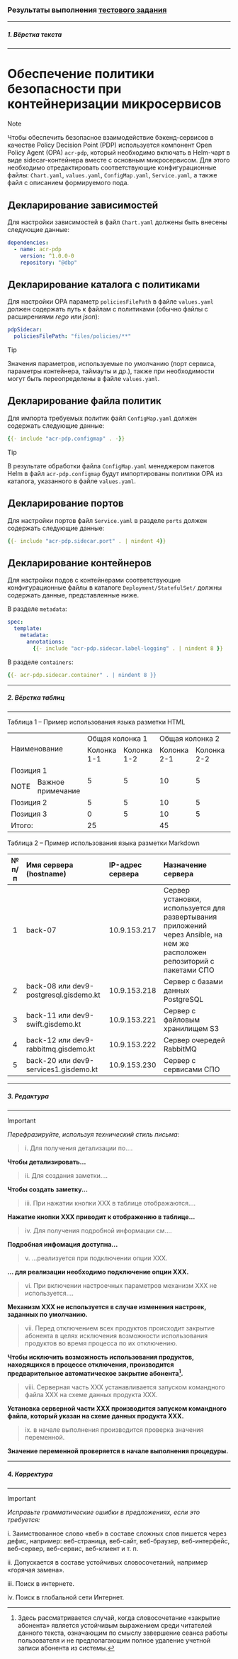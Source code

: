 <!--
Автор: Андрей Куренков | email: kurenkow@mail.ru | tg: @kurenkow | github: kurenkow/dion
-->
### Результаты выполнения [тестового задания](https://github.com/kurenkow/dion/blob/main/Тестовое_задание_Технический_писатель.pdf)

---

##### 1. Вёрстка текста
---

# Обеспечение политики безопасности при контейнеризации микросервисов

> [!NOTE]
Чтобы обеспечить безопасное взаимодействие бэкенд-сервисов в качестве Policy Decision Point (PDP) используется компонент Open Policy Agent (OPA) `acr-pdp`, который необходимо включать в Helm-чарт в виде sidecar-контейнера вместе с основным микросервисом.
Для этого необходимо отредактировать соответствующие конфигурационные файлы: `Chart.yaml`, `values.yaml`, `ConfigMap.yaml`, `Service.yaml`, а также файл с описанием формируемого пода.

## Декларирование зависимостей
Для настройки зависимостей в файл `Chart.yaml` должены быть внесены следующие данные:
```yml
dependencies:
  - name: acr-pdp
    version: ^1.0.0-0
    repository: "@dbp"
```
## Декларирование каталога с политиками
Для настройки ОРА параметр `policiesFilePath` в файле `values.yaml` должен содержать путь к файлам с политиками (обычно файлы с расширениями *rego* или *json*):
```yml
pdpSidecar:
  policiesFilePath: "files/policies/**"
```
> [!TIP]
Значения параметров, используемые по умолчанию (порт сервиса, параметры контейнера, таймауты и др.), также при необходимости могут быть переопределены в файле `values.yaml`.
## Декларирование файла политик
Для импорта требуемых политик файл `ConfigMap.yaml` должен содержать следующие данные:
```yml
{{- include "acr-pdp.configmap" . -}}
```
> [!TIP]
В результате обработки файла `ConfigMap.yaml` менеджером пакетов Helm в файл `acr-pdp.configmap` будут импортированы политики OPA из каталога, указанного в файле `values.yaml`.
## Декларирование портов
Для настройки портов файл `Service.yaml` в разделе `ports` должен содержать следующие данные:
```yml
{{- include "acr-pdp.sidecar.port" . | nindent 4}}
```
## Декларирование контейнеров
Для настройки подов с контейнерами соответствующие конфигурационные файлы в каталоге `Deployment/StatefulSet/` должны содержать данные, представленные ниже.

В разделе `metadata`:
```yml
spec:
  template:
    metadata:
      annotations:
        {{- include "acr-pdp.sidecar.label-logging" . | nindent 8 }}
```
В разделе `containers`:
```yml
{{- acr-pdp.sidecar.container" . | nindent 8 }}
```

---

##### 2. Вёрстка таблиц
---

Таблица 1 – Пример использования языка разметки HTML

<table>
	<tbody>
		<tr>
			<td colspan="2" rowspan="2">Наименование</td>
			<td colspan="2">Общая колонка 1</td>
			<td colspan="2">Общая колонка 2</td>
			<td rowspan="2">Колонка 3</td>
		</tr>
		<tr>
			<td>Колонка 1-1</td>
			<td>Колонка 1-2</td>
			<td>Колонка 2-1</td>
			<td>Колонка 2-2</td>
		</tr>
		<tr>
			<td colspan="2">Позиция 1</td>
			<td rowspan="2">5</td>
			<td rowspan="2">5</td>
			<td rowspan="2">10</td>
			<td rowspan="2">5</td>
			<td rowspan="2">25</td>
		</tr>
		<tr>
			<td>NOTE</td>
			<td>Важное примечание</td>
		</tr>
		<tr>
			<td colspan="2">Позиция 2</td>
			<td>5</td>
			<td>5</td>
			<td>10</td>
			<td>5</td>
			<td>25</td>
		</tr>
		<tr>
			<td colspan="2">Позиция 3</td>
			<td>0</td>
			<td>5</td>
			<td>10</td>
			<td>5</td>
			<td>20</td>
		</tr>
		<tr>
			<td colspan="2">Итого:</td>
			<td colspan="2">25</td>
			<td colspan="2">45</td>
			<td>70</td>
		</tr>
	</tbody>
</table>

Таблица 2 – Пример использования языка разметки Markdown

| № п/п | Имя сервера (hostname) | IP-адрес сервера | Назначение сервера |
|:-----:|:-----------------------|:-----------------|:-------------------|
| 1 | back-07 | 10.9.153.217 | Сервер установки, используется для развертывания приложений через Ansible, на нем же расположен репозиторий с пакетами СПО |
| 2 | back-08 или dev9-postgresql.gisdemo.kt | 10.9.153.218 | Сервер с базами данных PostgreSQL |
| 3 | back-11 или dev9-swift.gisdemo.kt | 10.9.153.221 | Сервер с файловым хранилищем S3 |
| 4 | back-12 или dev9-rabbitmq.gisdemo.kt | 10.9.153.222 | Сервер очередей RabbitMQ |
| 5 | back-20 или dev9-services1.gisdemo.kt | 10.9.153.230 | Сервер с сервисами СПО |

---

##### 3. Редактура
---

> [!IMPORTANT]
>*Перефразируйте, используя технический стиль письма:*

>i. Для получения детализации по….

**Чтобы детализировать...**

>ii. Для создания заметки….

**Чтобы создать заметку...**

>iii. При нажатии кнопки XXX в таблице отображаются….

**Нажатие кнопки ХХХ приводит к отображению в таблице...**

>iv. Для получения подробной информации см….

**Подробная инфомация доступна...**

>v. …реализуется при подключении опции XXX.

**... для реализации необходимо подключение опции ХХХ.**

>vi. При включении настроечных параметров механизм XXX не используется….

**Механизм ХХХ не используется в случае изменения настроек, заданных по умолчанию.**

>vii. Перед отключением всех продуктов происходит закрытие абонента в целях исключения возможности использования продуктов во время процесса по их отключению.

**Чтобы исключить возможность использования продуктов, находящихся в процессе отключения, производится предварительное автоматическое закрытие абонента[^1].**

>viii. Серверная часть XXX устанавливается запуском командного файла XXX на схеме данных продукта XXX.

**Установка серверной части ХХХ производится запуском командного файла, который указан на схеме данных продукта XXX.**

>ix. в начале выполнения производится проверка значения переменной.

**Значение переменной проверяется в начале выполнения процедуры.**

---
##### 4. Корректура
---

>[!IMPORTANT]
>*Исправьте грамматические ошибки в предложениях, если это требуется:*

i. Заимствованное слово «веб» в составе сложных слов пишется через дефис, например: веб-страница, веб-сайт, веб-браузер, веб-интерфейс, веб-сервер, веб-сервис, веб-клиент и т. п.

ii. Допускается в составе устойчивых словосочетаний, например «горячая замена».

iii. Поиск в интернете.

iv. Поиск в глобальной сети Интернет.


 [^1]: Здесь рассматривается случай, когда словосочетание «закрытие абонента» является устойчивым выражением среди читателей данного текста, означающим по смыслу завершение сеанса работы пользователя и не предполагающим полное удаление учетной записи абонента из системы.
